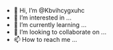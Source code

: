 
- 👋 Hi, I’m @Kbvihcygxuhc
- 👀 I’m interested in ...
- 🌱 I’m currently learning ...
- 💞️ I’m looking to collaborate on ...
- 📫 How to reach me ...

<!---
Kbvihcygxuhc/Kbvihcygxuhc is a ✨ special ✨ repository because its `README.md` (this file) appears on your GitHub profile.
You can click the Preview link to take a look at your changes.
--->
